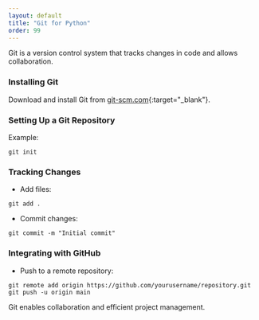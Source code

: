 ```yaml
---
layout: default
title: "Git for Python"
order: 99
---
```


Git is a version control system that tracks changes in code and allows collaboration.

### Installing Git

Download and install Git from [git-scm.com](https://git-scm.com){:target="_blank"}.

### Setting Up a Git Repository

Example:

```plaintext
git init
```

### Tracking Changes

- Add files:

```plaintext
git add .
```

- Commit changes:

```plaintext
git commit -m "Initial commit"
```

### Integrating with GitHub

- Push to a remote repository:

```plaintext
git remote add origin https://github.com/yourusername/repository.git
git push -u origin main
```

Git enables collaboration and efficient project management.
